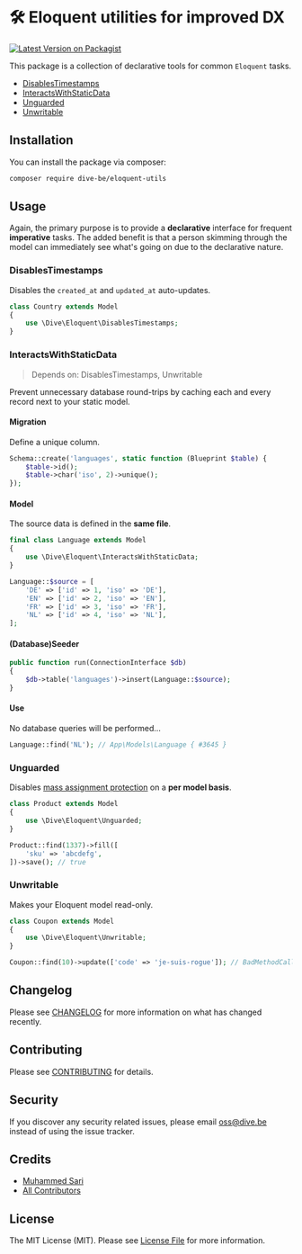# 🛠 Eloquent utilities for improved DX

[![Latest Version on Packagist](https://img.shields.io/packagist/v/dive-be/eloquent-utils.svg?style=flat-square)](https://packagist.org/packages/dive-be/eloquent-utils)


This package is a collection of declarative tools for common `Eloquent` tasks.

- [DisablesTimestamps](#disablestimestamps)
- [InteractsWithStaticData](#interactswithstaticdata)
- [Unguarded](#unguarded)
- [Unwritable](#unwritable)

## Installation

You can install the package via composer:

```bash
composer require dive-be/eloquent-utils
```

## Usage

Again, the primary purpose is to provide a **declarative** interface for frequent **imperative** tasks.
The added benefit is that a person skimming through the model can immediately see what's going on due to the declarative nature.

### DisablesTimestamps

Disables the `created_at` and `updated_at` auto-updates.

```php
class Country extends Model
{
    use \Dive\Eloquent\DisablesTimestamps;
}
```

### InteractsWithStaticData

> Depends on: DisablesTimestamps, Unwritable

Prevent unnecessary database round-trips by caching each and every record next to your static model.

#### Migration

Define a unique column.

```php
Schema::create('languages', static function (Blueprint $table) {
    $table->id();
    $table->char('iso', 2)->unique();
});
```

#### Model

The source data is defined in the **same file**.

```php
final class Language extends Model
{
    use \Dive\Eloquent\InteractsWithStaticData;
}

Language::$source = [
    'DE' => ['id' => 1, 'iso' => 'DE'],
    'EN' => ['id' => 2, 'iso' => 'EN'],
    'FR' => ['id' => 3, 'iso' => 'FR'],
    'NL' => ['id' => 4, 'iso' => 'NL'],
];
```

#### (Database)Seeder

```php
public function run(ConnectionInterface $db)
{
    $db->table('languages')->insert(Language::$source);
}
```

#### Use

No database queries will be performed...

```php
Language::find('NL'); // App\Models\Language { #3645 }
```

### Unguarded

Disables [mass assignment protection](https://laravel.com/docs/9.x/eloquent#mass-assignment) on a **per model basis**.

```php
class Product extends Model
{
    use \Dive\Eloquent\Unguarded;
}
```

```php
Product::find(1337)->fill([
    'sku' => 'abcdefg',
])->save(); // true
```

### Unwritable

Makes your Eloquent model read-only.

```php
class Coupon extends Model
{
    use \Dive\Eloquent\Unwritable;
}
```

```php
Coupon::find(10)->update(['code' => 'je-suis-rogue']); // BadMethodCallException
```

## Changelog

Please see [CHANGELOG](CHANGELOG.md) for more information on what has changed recently.

## Contributing

Please see [CONTRIBUTING](CONTRIBUTING.md) for details.

## Security

If you discover any security related issues, please email oss@dive.be instead of using the issue tracker.

## Credits

- [Muhammed Sari](https://github.com/mabdullahsari)
- [All Contributors](../../contributors)

## License

The MIT License (MIT). Please see [License File](LICENSE.md) for more information.
